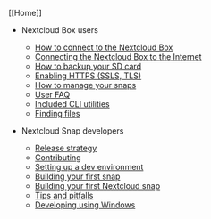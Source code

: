 [[Home]]

* Nextcloud Box users
	* [How to connect to the Nextcloud Box](How-to-connect-to-the-Nextcloud-Box)
	* [Connecting the Nextcloud Box to the Internet](Connecting-the-Nextcloud-Box-to-the-Internet)
	* [How to backup your SD card](How-to-backup-your-SD-card)
	* [Enabling HTTPS (SSLS, TLS)](Enabling-HTTPS-(SSLS,-TLS))
	* [How to manage your snaps](How-to-manage-your-snaps)
	* [User FAQ](User-FAQ)
	* [Included CLI utilities](Included-CLI-utilities)
	* [Finding files](Finding-files)

* Nextcloud Snap developers
	* [Release strategy](Release-strategy)
	* [Contributing](Contributing)
	* [Setting up a dev environment](Creating-a-Snappy-development-environment)
	* [Building your first snap](Building-your-first-snap)
	* [Building your first Nextcloud snap](Building-your-first-Nextcloud-snap)
	* [Tips and pitfalls](Tips-and-pitfalls)
	* [Developing using Windows](Developing-using-Windows)